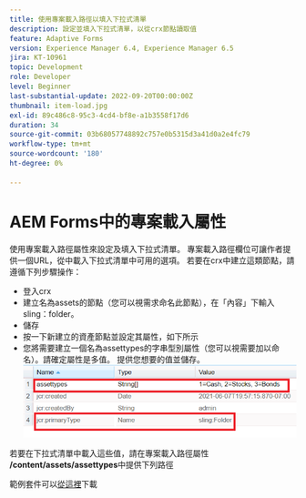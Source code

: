 ```yaml
---
title: 使用專案載入路徑以填入下拉式清單
description: 設定並填入下拉式清單，以從crx節點讀取值
feature: Adaptive Forms
version: Experience Manager 6.4, Experience Manager 6.5
jira: KT-10961
topic: Development
role: Developer
level: Beginner
last-substantial-update: 2022-09-20T00:00:00Z
thumbnail: item-load.jpg
exl-id: 89c486c8-95c3-4cd4-bf8e-a1b3558f17d6
duration: 34
source-git-commit: 03b68057748892c757e0b5315d3a41d0a2e4fc79
workflow-type: tm+mt
source-wordcount: '180'
ht-degree: 0%

---
```


# AEM Forms中的專案載入屬性

使用專案載入路徑屬性來設定及填入下拉式清單。
專案載入路徑欄位可讓作者提供一個URL，從中載入下拉式清單中可用的選項。
若要在crx中建立這類節點，請遵循下列步驟操作：
* 登入crx
* 建立名為assets的節點（您可以視需求命名此節點），在「內容」下輸入sling：folder。
* 儲存
* 按一下新建立的資產節點並設定其屬性，如下所示
* 您將需要建立一個名為assettypes的字串型別屬性（您可以視需要加以命名）。請確定屬性是多值。 提供您想要的值並儲存。
  ![專案載入路徑](assets/item-load-path-crx.png)

若要在下拉式清單中載入這些值，請在專案載入路徑屬性&#x200B;**/content/assets/assettypes**&#x200B;中提供下列路徑

範例套件可以[從這裡](assets/item-load-path-package.zip)下載

